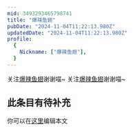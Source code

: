 ```yaml
---
mid: 3493293465798741
title: "爆辣鱼翅"
pubDate: "2024-11-04T11:22:13.980Z"
updatedDate: "2024-11-04T11:22:13.980Z"
profile:
  {
    Nickname: ["爆辣鱼翅"],
  }
---
```


关注[爆辣鱼翅](https://space.bilibili.com/3493293465798741)谢谢喵~ 关注[爆辣鱼翅](https://space.bilibili.com/3493293465798741)谢谢喵~

## 此条目有待补充
你可以在[这里](https://github.com/Yuhanawa/VTuber.ICU/edit/master/src/content/v/爆辣鱼翅/index.md)编辑本文
